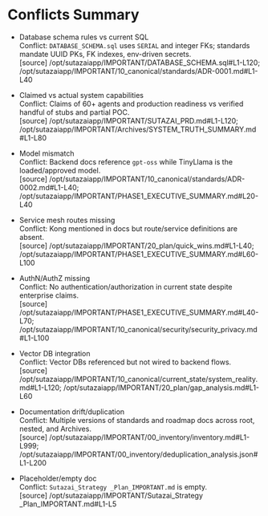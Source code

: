 # Conflicts Summary

- Database schema rules vs current SQL  
  Conflict: `DATABASE_SCHEMA.sql` uses `SERIAL` and integer FKs; standards mandate UUID PKs, FK indexes, env-driven secrets.  
  [source] /opt/sutazaiapp/IMPORTANT/DATABASE_SCHEMA.sql#L1-L120; /opt/sutazaiapp/IMPORTANT/10_canonical/standards/ADR-0001.md#L1-L40

- Claimed vs actual system capabilities  
  Conflict: Claims of 60+ agents and production readiness vs verified handful of stubs and partial POC.  
  [source] /opt/sutazaiapp/IMPORTANT/SUTAZAI_PRD.md#L1-L120; /opt/sutazaiapp/IMPORTANT/Archives/SYSTEM_TRUTH_SUMMARY.md#L1-L80

- Model mismatch  
  Conflict: Backend docs reference `gpt-oss` while TinyLlama is the loaded/approved model.  
  [source] /opt/sutazaiapp/IMPORTANT/10_canonical/standards/ADR-0002.md#L1-L40; /opt/sutazaiapp/IMPORTANT/PHASE1_EXECUTIVE_SUMMARY.md#L20-L40

- Service mesh routes missing  
  Conflict: Kong mentioned in docs but route/service definitions are absent.  
  [source] /opt/sutazaiapp/IMPORTANT/20_plan/quick_wins.md#L1-L40; /opt/sutazaiapp/IMPORTANT/PHASE1_EXECUTIVE_SUMMARY.md#L60-L100

- AuthN/AuthZ missing  
  Conflict: No authentication/authorization in current state despite enterprise claims.  
  [source] /opt/sutazaiapp/IMPORTANT/PHASE1_EXECUTIVE_SUMMARY.md#L40-L70; /opt/sutazaiapp/IMPORTANT/10_canonical/security/security_privacy.md#L1-L100

- Vector DB integration  
  Conflict: Vector DBs referenced but not wired to backend flows.  
  [source] /opt/sutazaiapp/IMPORTANT/10_canonical/current_state/system_reality.md#L1-L120; /opt/sutazaiapp/IMPORTANT/20_plan/gap_analysis.md#L1-L60

- Documentation drift/duplication  
  Conflict: Multiple versions of standards and roadmap docs across root, nested, and Archives.  
  [source] /opt/sutazaiapp/IMPORTANT/00_inventory/inventory.md#L1-L999; /opt/sutazaiapp/IMPORTANT/00_inventory/deduplication_analysis.json#L1-L200

- Placeholder/empty doc  
  Conflict: `Sutazai_Strategy _Plan_IMPORTANT.md` is empty.  
  [source] /opt/sutazaiapp/IMPORTANT/Sutazai_Strategy _Plan_IMPORTANT.md#L1-L5
